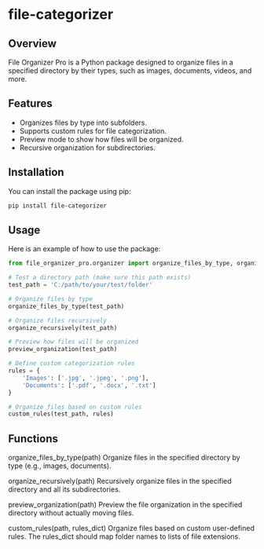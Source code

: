 # file-categorizer

## Overview
File Organizer Pro is a Python package designed to organize files in a specified directory by their types, such as images, documents, videos, and more.

## Features
- Organizes files by type into subfolders.
- Supports custom rules for file categorization.
- Preview mode to show how files will be organized.
- Recursive organization for subdirectories.

## Installation

You can install the package using pip:

```bash
pip install file-categorizer
```

## Usage
Here is an example of how to use the package:
```python
from file_organizer_pro.organizer import organize_files_by_type, organize_recursively, preview_organization, custom_rules

# Test a directory path (make sure this path exists)
test_path = 'C:/path/to/your/test/folder'

# Organize files by type
organize_files_by_type(test_path)

# Organize files recursively
organize_recursively(test_path)

# Preview how files will be organized
preview_organization(test_path)

# Define custom categorization rules
rules = {
    'Images': ['.jpg', '.jpeg', '.png'],
    'Documents': ['.pdf', '.docx', '.txt']
}

# Organize files based on custom rules
custom_rules(test_path, rules)
```
## Functions
organize_files_by_type(path)
Organize files in the specified directory by type (e.g., images, documents).

organize_recursively(path)
Recursively organize files in the specified directory and all its subdirectories.

preview_organization(path)
Preview the file organization in the specified directory without actually moving files.

custom_rules(path, rules_dict)
Organize files based on custom user-defined rules. The rules_dict should map folder names to lists of file extensions.

